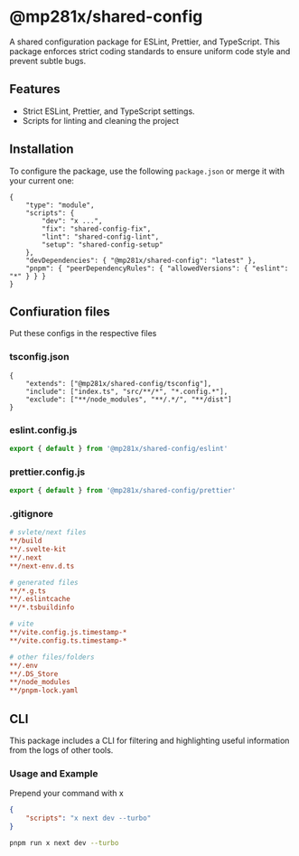 # @mp281x/shared-config

A shared configuration package for ESLint, Prettier, and TypeScript.
This package enforces strict coding standards to ensure uniform code style and prevent subtle bugs.

## Features

- Strict ESLint, Prettier, and TypeScript settings.
- Scripts for linting and cleaning the project

## Installation

To configure the package, use the following `package.json` or merge it with your current one:

```jsonc
{
	"type": "module",
	"scripts": {
		"dev": "x ...",
		"fix": "shared-config-fix",
		"lint": "shared-config-lint",
		"setup": "shared-config-setup"
	},
	"devDependencies": { "@mp281x/shared-config": "latest" },
	"pnpm": { "peerDependencyRules": { "allowedVersions": { "eslint": "*" } } }
}
```

## Confiuration files

Put these configs in the respective files

### tsconfig.json

```jsonc
{
	"extends": ["@mp281x/shared-config/tsconfig"],
	"include": ["index.ts", "src/**/*", "*.config.*"],
	"exclude": ["**/node_modules", "**/.*/", "**/dist"]
}
```

### eslint.config.js

```js
export { default } from '@mp281x/shared-config/eslint'
```

### prettier.config.js

```js
export { default } from '@mp281x/shared-config/prettier'
```

### .gitignore

```ini
# svlete/next files
**/build
**/.svelte-kit
**/.next
**/next-env.d.ts

# generated files
**/*.g.ts
**/.eslintcache
**/*.tsbuildinfo

# vite
**/vite.config.js.timestamp-*
**/vite.config.ts.timestamp-*

# other files/folders
**/.env
**/.DS_Store
**/node_modules
**/pnpm-lock.yaml
```

## CLI

This package includes a CLI for filtering and highlighting useful information from the logs of other tools.

### Usage and Example

Prepend your command with x

```json
{
	"scripts": "x next dev --turbo"
}
```

```sh
pnpm run x next dev --turbo
```
